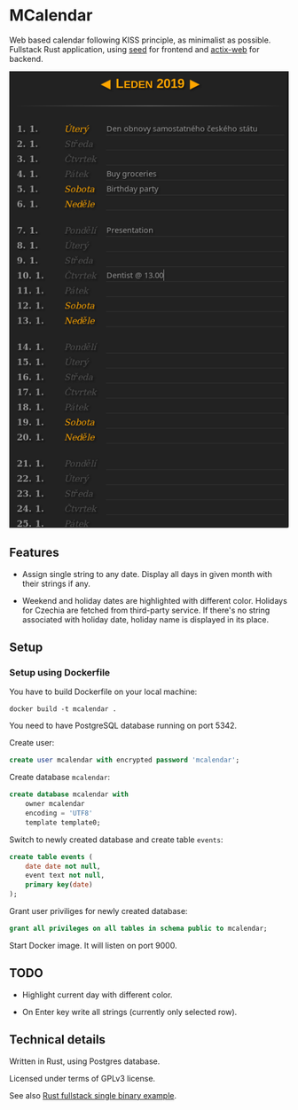 # MCalendar

Web based calendar following KISS principle, as minimalist as possible. Fullstack Rust application, using [seed](https://seed-rs.org/) for frontend and [actix-web](https://actix.rs/) for backend.


![Screenshot](./screenshot.png?raw=true "Screenshot")

## Features

 - Assign single string to any date. Display all days in given month with their strings if any.

 - Weekend and holiday dates are highlighted with different color. Holidays for Czechia are fetched from third-party service. If there's no string associated with holiday date, holiday name is displayed in its place.

## Setup

### Setup using Dockerfile

You have to build Dockerfile on your local machine:

```
docker build -t mcalendar .
```

You need to have PostgreSQL database running on port 5342.

Create user:

```sql
create user mcalendar with encrypted password 'mcalendar';
```

Create database `mcalendar`:

```sql
create database mcalendar with
    owner mcalendar
    encoding = 'UTF8'
    template template0;
```

Switch to newly created database and create table `events`:

```sql
create table events (
    date date not null,
    event text not null,
    primary key(date)
);
```

Grant user priviliges for newly created database:

```sql
grant all privileges on all tables in schema public to mcalendar;
```

Start Docker image. It will listen on port 9000.

## TODO

 - Highlight current day with different color.

 - On Enter key write all strings (currently only selected row).

## Technical details

Written in Rust, using Postgres database.

Licensed under terms of GPLv3 license.

See also [Rust fullstack single binary example](https://github.com/vctibor/seed_fullstack).
